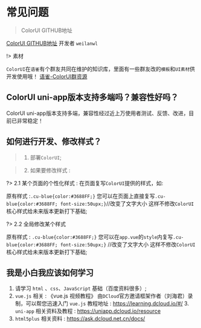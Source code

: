 # 常见问题

>  ColorUI GITHUB地址

[ColorUI GITHUB地址](https://github.com/weilanwl/ColorUI)
开发者 `weilanwl`

!> 素材

`ColorUI`在`语雀`有个群友共同在维护的知识库，里面有一些群友改的`模板`和`UI素材`供开发使用哦！ [语雀-ColorUI群资源](https://www.yuque.com/colorui "语雀-ColorUI群资源")

## ColorUI uni-app版本支持多端吗？兼容性好吗？
ColorUI uni-app版本支持多端，兼容性经过近上万使用者测试、反馈、改进，目前已非常稳定！

## 如何进行开发、修改样式？
> 1. 部署`ColorUI`;

> 2. 如果要修改样式 :

?> 2.1 某个页面的个性化样式 : 在页面复写`ColorUI`提供的样式，如:

原有样式 :`.cu-blue{color:#3688FF;}`
您可以在页面上直接复写`.cu-blue{color:#3688FF; font-size:50upx;}`//改变了文字大小
这样不修改`ColorUI`核心样式给未来版本更新打下基础;

?> 2.2 全局修改某个样式

原有样式 : `.cu-blue{color:#3688FF;}`
您可以在`app.vue`的`style`内复写`.cu-blue{color:#3688FF; font-size:50upx;}` //改变了文字大小
这样不修改`ColorUI`核心样式给未来版本更新打下基础;

## 我是小白我应该如何学习

1. 请学习 `html` 、`css`、`JavaScript` 基础（百度资料很多）;
2. `vue.js` 相关 : 《vue.js 视频教程》 由`DCloud`官方邀请框架作者（刘海君）录制，可以帮您迅速入门 `vue.js` 教程地址 : https://learning.dcloud.io/#/
3.` uni-app` 相关资料及教程 :  https://uniapp.dcloud.io/resource
4. `html5plus` 相关资料 : https://ask.dcloud.net.cn/docs/